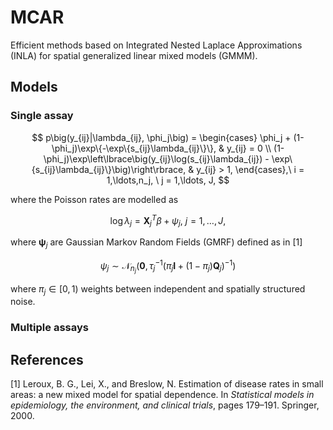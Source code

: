 # MCAR

Efficient methods based on Integrated Nested Laplace Approximations (INLA) for spatial generalized linear mixed models (GMMM).

## Models
### Single assay
$$
p\big(y_{ij}|\lambda_{ij}, \phi_j\big) = \begin{cases}
\phi_j + (1-\phi_j)\exp\{-\exp\{s_{ij}\lambda_{ij}\}\}, & y_{ij} = 0 \\
(1-\phi_j)\exp\left\lbrace\big(y_{ij}\log(s_{ij}\lambda_{ij}) - \exp\{s_{ij}\lambda_{ij}\}\big)\right\rbrace, & y_{ij} > 1, 
\end{cases},\ i = 1,\ldots,n_j, \ j = 1,\ldots, J,
$$

where the Poisson rates are modelled as

$$
\log \lambda_j = \mathbf{X}_{j}^T\beta + \psi_j,\ j = 1, \ldots, J,
$$

where $\boldsymbol{\psi}_j$ are Gaussian Markov Random Fields (GMRF) defined as in [1]

$$
\psi_j \sim \mathcal{N}_{n_j}\Big(\mathbf{0}, \tau_j^{-1}\big(\pi_j\mathbf{I} + (1-\pi_j)\mathbf{Q}_j\big)^{-1}\Big)
$$

where $\pi_j \in [0,1)$ weights between independent and spatially structured noise. 

### Multiple assays

## References
[1] Leroux, B. G., Lei, X., and Breslow, N. Estimation of disease rates in small areas: a new mixed model
for spatial dependence. In _Statistical models in epidemiology, the environment, and clinical trials_, pages
179–191. Springer, 2000.
